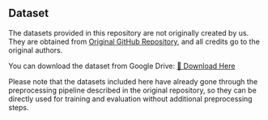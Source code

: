 ## Dataset 

The datasets provided in this repository are not originally created by us.  
They are obtained from [Original GitHub Repository](https://github.com/imperial-qore/TranAD), and all credits go to the original authors.  

You can download the dataset from Google Drive:
[📂 Download Here](https://drive.google.com/drive/folders/1jPaJLZtua2K4I4P4_IQKqdPT1kG_pj6w?usp=drive_link)

Please note that the datasets included here have already gone through the preprocessing pipeline described in the original repository, so they can be directly used for training and evaluation without additional preprocessing steps.
